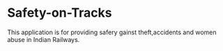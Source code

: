 # Safety-on-Tracks
This application is for providing safery gainst theft,accidents and women abuse in Indian Railways.
